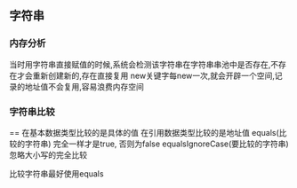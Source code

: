 ## 字符串

### 内存分析
当时用字符串直接赋值的时候,系统会检测该字符串在字符串串池中是否存在,不存在才会重新创建新的,存在直接复用
new关键字每new一次,就会开辟一个空间,记录的地址值不会复用,容易浪费内存空间

### 字符串比较
== 在基本数据类型比较的是具体的值 在引用数据类型比较的是地址值
equals(比较的字符串)              完全一样才是true, 否则为false
equalsIgnoreCase(要比较的字符串)  忽略大小写的完全比较

比较字符串最好使用equals
